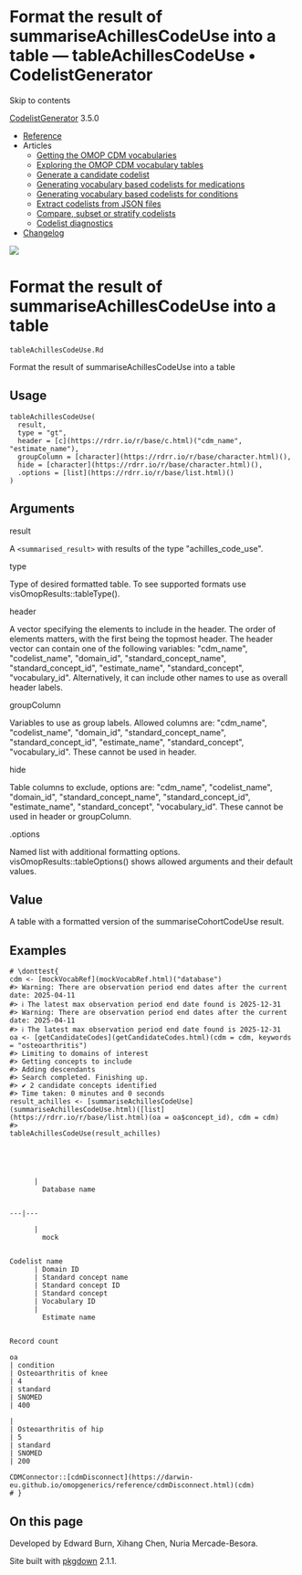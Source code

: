 # Format the result of summariseAchillesCodeUse into a table — tableAchillesCodeUse • CodelistGenerator

Skip to contents

[CodelistGenerator](../index.html) 3.5.0

  * [Reference](../reference/index.html)
  * Articles
    * [Getting the OMOP CDM vocabularies](../articles/a01_GettingOmopCdmVocabularies.html)
    * [Exploring the OMOP CDM vocabulary tables](../articles/a02_ExploreCDMvocabulary.html)
    * [Generate a candidate codelist](../articles/a03_GenerateCandidateCodelist.html)
    * [Generating vocabulary based codelists for medications](../articles/a04_GenerateVocabularyBasedCodelist.html)
    * [Generating vocabulary based codelists for conditions](../articles/a04b_icd_codes.html)
    * [Extract codelists from JSON files](../articles/a05_ExtractCodelistFromJSONfile.html)
    * [Compare, subset or stratify codelists](../articles/a06_CreateSubsetsFromCodelist.html)
    * [Codelist diagnostics](../articles/a07_RunCodelistDiagnostics.html)
  * [Changelog](../news/index.html)




![](../logo.png)

# Format the result of summariseAchillesCodeUse into a table

`tableAchillesCodeUse.Rd`

Format the result of summariseAchillesCodeUse into a table

## Usage
    
    
    tableAchillesCodeUse(
      result,
      type = "gt",
      header = [c](https://rdrr.io/r/base/c.html)("cdm_name", "estimate_name"),
      groupColumn = [character](https://rdrr.io/r/base/character.html)(),
      hide = [character](https://rdrr.io/r/base/character.html)(),
      .options = [list](https://rdrr.io/r/base/list.html)()
    )

## Arguments

result
    

A `<summarised_result>` with results of the type "achilles_code_use".

type
    

Type of desired formatted table. To see supported formats use visOmopResults::tableType().

header
    

A vector specifying the elements to include in the header. The order of elements matters, with the first being the topmost header. The header vector can contain one of the following variables: "cdm_name", "codelist_name", "domain_id", "standard_concept_name", "standard_concept_id", "estimate_name", "standard_concept", "vocabulary_id". Alternatively, it can include other names to use as overall header labels.

groupColumn
    

Variables to use as group labels. Allowed columns are: "cdm_name", "codelist_name", "domain_id", "standard_concept_name", "standard_concept_id", "estimate_name", "standard_concept", "vocabulary_id". These cannot be used in header.

hide
    

Table columns to exclude, options are: "cdm_name", "codelist_name", "domain_id", "standard_concept_name", "standard_concept_id", "estimate_name", "standard_concept", "vocabulary_id". These cannot be used in header or groupColumn.

.options
    

Named list with additional formatting options. visOmopResults::tableOptions() shows allowed arguments and their default values.

## Value

A table with a formatted version of the summariseCohortCodeUse result.

## Examples
    
    
    # \donttest{
    cdm <- [mockVocabRef](mockVocabRef.html)("database")
    #> Warning: There are observation period end dates after the current date: 2025-04-11
    #> ℹ The latest max observation period end date found is 2025-12-31
    #> Warning: There are observation period end dates after the current date: 2025-04-11
    #> ℹ The latest max observation period end date found is 2025-12-31
    oa <- [getCandidateCodes](getCandidateCodes.html)(cdm = cdm, keywords = "osteoarthritis")
    #> Limiting to domains of interest
    #> Getting concepts to include
    #> Adding descendants
    #> Search completed. Finishing up.
    #> ✔ 2 candidate concepts identified
    #> Time taken: 0 minutes and 0 seconds
    result_achilles <- [summariseAchillesCodeUse](summariseAchillesCodeUse.html)([list](https://rdrr.io/r/base/list.html)(oa = oa$concept_id), cdm = cdm)
    #> 
    tableAchillesCodeUse(result_achilles)
    
    
    
    
      
          | 
            Database name
          
          
    ---|---  
    
          | 
            mock
          
          
    Codelist name
          | Domain ID
          | Standard concept name
          | Standard concept ID
          | Standard concept
          | Vocabulary ID
          | 
            Estimate name
          
          
    Record count
          
    oa
    | condition
    | Osteoarthritis of knee
    | 4
    | standard
    | SNOMED
    | 400  
    
    | 
    | Osteoarthritis of hip
    | 5
    | standard
    | SNOMED
    | 200  
      
    CDMConnector::[cdmDisconnect](https://darwin-eu.github.io/omopgenerics/reference/cdmDisconnect.html)(cdm)
    # }
    
    

## On this page

Developed by Edward Burn, Xihang Chen, Nuria Mercade-Besora.

Site built with [pkgdown](https://pkgdown.r-lib.org/) 2.1.1.
